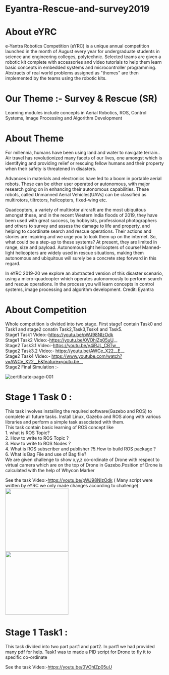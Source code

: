 # Eyantra-Rescue-and-survey2019
# About eYRC
e-Yantra Robotics Competition (eYRC) is a unique annual competition launched in the month of August every year for undergraduate students in science and engineering colleges, polytechnic. Selected teams are given a robotic kit complete with accessories and video tutorials to help them learn basic concepts in embedded systems and microcontroller programming. Abstracts of real world problems assigned as "themes" are then implemented by the teams using the robotic kits.


# Our Theme :- Survey & Rescue (SR)
Learning modules include concepts in Aerial Robotics, ROS, Control Systems, Image Processing and Algorithm Development
# About Theme 
For millennia, humans have been using land and water to navigate terrain.. Air travel has revolutionized many facets of our lives, one amongst which is identifying and providing relief or rescuing fellow humans and their property when their safety is threatened in disasters.

Advances in materials and electronics have led to a boom in portable aerial robots. These can be either user operated or autonomous, with major research going on in enhancing their autonomous capabilities. These robots, called Unmanned Aerial Vehicles(UAVs) can be classified as multirotors, tiltrotors, helicopters, fixed-wing etc.

Quadcopters, a variety of multirotor aircraft are the most ubiquitous amongst these, and in the recent Western India floods of 2019, they have been used with great success, by hobbyists, professional photographers and others to survey and assess the damage to life and property, and helping to coordinate search and rescue operations. Their actions and stories are inspiring and we urge you to look them up on the internet. So, what could be a step-up to these systems? At present, they are limited in range, size and payload. Autonomous light helicopters of course! Manned-light helicopters are widely used in rescue situations, making them autonomous and ubiquitous will surely be a concrete step forward in this regard.

In eYRC 2019-20 we explore an abstracted version of this disaster scenario, using a micro-quadcopter which operates autonomously to perform search and rescue operations. In the process you will learn concepts in control systems, image processing and algorithm development. 
Credit: Eyantra

# About Competition 
Whole competition is divided into two stage. First stage1 contain Task0 and Task1 and stage2 conatin Task2,Task3,Tssk4  and Task5.<br/>
Stage1 Task1 Video:-https://youtu.be/pWJ98NIzOdk <br/>
Stage1 Task2 Video:-https://youtu.be/0VOhlZp05uU__  <br/>
Stage2 Task3.1 Video:-https://youtu.be/y4iRJL_CBTw__  <br/>
Stage2 Task3.2 Video:- https://youtu.be/AWCe_X22__E__  <br/>
Stage2 Task4 Video:- https://www.youtube.com/watch?v=AWCe_X22__E&feature=youtu.be__  <br/>
Stage2 Final Simulation :-  <br/>






![certificate-page-001](https://user-images.githubusercontent.com/59112785/92140158-5dede700-ee2e-11ea-981f-c9e83f8906be.jpg)
# Stage 1 Task 0 :
This task involves installing the required software(Gazebo and ROS) to complete all future tasks. Install Linux, Gazebo and ROS along with various libraries and perform a simple task associated with them.<br>
This task contain basic learning of ROS concept like <br> 1. what is ROS Topic? <br> 2. How to write to ROS Topic ? <br> 3. How to write to ROS Nodes ? <br> 4. What is ROS subscriber and publisher ?5.How to build ROS package ? <br> 6. What is Bag File and use of Bag file? <br>
We are given challenge to show x,y,z co-ordinate of Drone with respect to  virtual camera which are on the top of Drone in Gazebo.Position of Drone is calculated with the help of Whycon Marker <br>


See the task Video:-https://youtu.be/pWJ98NIzOdk
( Many script were written by eYRC we only made changes according to challenge)<br>
<img src = "https://user-images.githubusercontent.com/59112785/94337689-1fe97a80-000a-11eb-957c-c47540770014.PNG" width="200" height ="200" >
<br>
<img src = "https://user-images.githubusercontent.com/59112785/94337693-2f68c380-000a-11eb-8374-2c4310b4bcdb.PNG" width="200" height ="200" >



# Stage 1 Task1 :
This task divided into two part part1 and part2. In part1 we had provided many pdf for help. Task1 was to made a PID script for Drone to fly it to specific co-ordinate<br>

See the task Video:-https://youtu.be/0VOhlZp05uU




